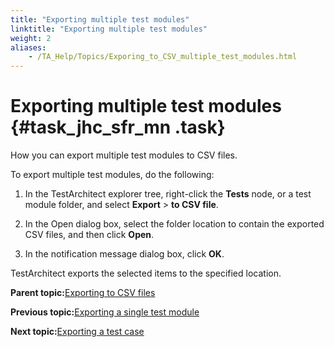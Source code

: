 ```yaml
--- 
title: "Exporting multiple test modules"
linktitle: "Exporting multiple test modules"
weight: 2
aliases: 
    - /TA_Help/Topics/Exporing_to_CSV_multiple_test_modules.html
---
```

# Exporting multiple test modules {#task_jhc_sfr_mn .task}

How you can export multiple test modules to CSV files.

To export multiple test modules, do the following:

1.  In the TestArchitect explorer tree, right-click the **Tests** node, or a test module folder, and select **Export** \> **to CSV file**.

2.  In the Open dialog box, select the folder location to contain the exported CSV files, and then click **Open**.

3.  In the notification message dialog box, click **OK**.


TestArchitect exports the selected items to the specified location.

**Parent topic:**[Exporting to CSV files](../../TA_Help/Topics/Exporing_to_CSV.html)

**Previous topic:**[Exporting a single test module](../../TA_Help/Topics/Exporing_to_CSV_single_test_module.html)

**Next topic:**[Exporting a test case](../../TA_Help/Topics/Exporing_to_CSV_test_case.html)

